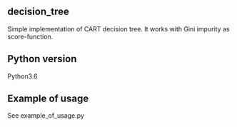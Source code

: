 ## decision_tree

Simple implementation of CART decision tree. It works with Gini impurity as score-function.

## Python version

Python3.6

## Example of usage

See example_of_usage.py
